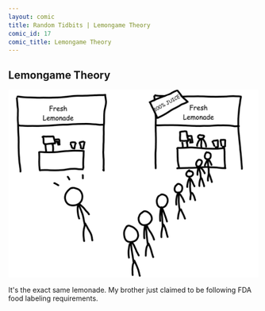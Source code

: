```yaml
---
layout: comic
title: Random Tidbits | Lemongame Theory
comic_id: 17
comic_title: Lemongame Theory
---
```


## Lemongame Theory

![](/assets/images/17.png)

It's the exact same lemonade. My brother just claimed to be following FDA food labeling requirements.
